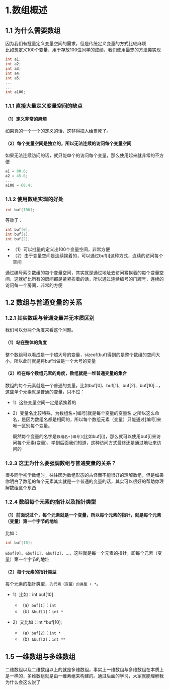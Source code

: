# 1.数组概述
 
## 1.1 为什么需要数组

因为我们有批量定义变量空间的需求，但是传统定义变量的方式比较麻烦  
比如想定义100个变量，用于存放100位同学的成绩，我们使用最笨的方法类实现  

```c
int a1;
int a2;
int a3;
int a4;
int a5;
...
...
int a100;
```

### 1.1.1 直接大量定义变量空间的缺点

#### （1）定义非常的麻烦

如果真的一个一个的定义的话，这非得把人给累死了。

#### （2）每个变量空间是独立的，所以无法连续的访问每个变量空间

如果无法连续访问的话，就只能单个的访问每个变量，那么使用起来就非常的不方便

```c
a1 = 80.6;
a2 = 45.6;
...
a100 = 60.4;
```

### 1.1.2 使用数组实现的好处

```c
int buf[100];
```

等效于：

```c
int buf[0];
int buf[1];
int buf[2];
```

+ （1）可以批量的定义出100个变量空间，非常方便
+ （2）由于变量空间是连续挨着的，可以通过buf[i]这种方式，连续的访问每个空间

通过编号索引数组的每个变量空间，其实就是通过地址去访问紧挨着的每个变量空间，这就好比所有的房间都是紧紧挨着的话，所以通过连续编号的门牌号，连续的访问每一个房间，非常的方便  

## 1.2 数组与普通变量的关系

### 1.2.1 其实数组与普通变量并无本质区别

我们可以分两个角度来看这个问题。

#### （1）站在整体的角度

整个数组可以看成是一个超大号的变量，sizeof(buf)得到的是整个数组的空间大小，所以此时就是将buf当做是一个大号的变量  

#### （2）咱在每个数组元素的角度，数组就是一堆普通变量的集合

数组的每个元素就是一个普通的变量，比如buf[0]、buf[1]、buf[2]、buf[10]...，这些单个元素就是普通的变量，只不过：

+ 1）这些变量空间一定是紧挨着的

+ 2）变量名比较特殊，为数组名+[编号]就是每个变量的变量名
	之所以这么命名，是因为数组名都是相同的，所以每个数组元素（变量）只能通过[编号]来唯一区别每个变量。

	既然每个变量的名字是`数组名+[编号]`(比如buf[i])，那么就可以使用buf[i]来访问每个元素(变量)，学到后面我们知道，这种访问方式最终还是通过地址来访问的  

### 1.2.3 这里为什么要强调数组与普通变量的关系？

很多同学初学数组时，往往因为数组形态的古怪而不能很好的理解数组，但是如果你明白了数组的每个元素其实就是一个普通的变量的话，其实可以很好的帮助你理解数组这个东西  

### 1.2.4 数组每个元素的指针以及指针类型

#### （1）前面说过个，每个元素就是一个变量，所以每个元素的指针，就是每个元素（变量）第一个字节的地址

比如：

```c
int buf[10];
```

`&buf[0]`、`&buf[1]`、`&buf[2]`、...，这些就是每一个元素的指针，即每个元素（变量）第一个字节的地址  

#### （2）每个元素的指针类型

每个元素的指针类型，为`元素（变量）的类型 + *`。

+ 1）比如：int buf[10]

	+ （a）`buf[1]`：`int`
	+ （b）`&buf[1]`：`int *`

+ 2）又比如：int *buf[10];

	+ （a）`buf[2]`：`int *`
	+ （b）`&buf[2]`：`int **`

## 1.5 一维数组与多维数组

二维数组以及二维数组以上的就是多维数组，事实上一维数组与多维数组在本质上是一样的，多维数组就是由一维素组来构建的。通过后面的学习，大家就能理解我为什么会这么说了  